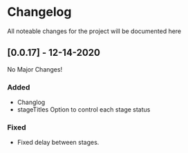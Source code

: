 # Changelog
All noteable changes for the project will be documented here

## [0.0.17] - 12-14-2020

No Major Changes!

### Added

- Changlog
- stageTitles Option to control each stage status

### Fixed

- Fixed delay between stages.